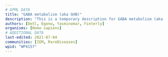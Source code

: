 ```yaml
---
# GPML DATA
title: "GABA metabolism (aka GHB)"
description: "This is a temporary description for GABA metabolism (aka GHB)"
authors: [DeSl, Egonw, Yasminomar, Finterly]
organisms: [Homo sapiens]
# ADDITIONAL DATA
last-edited: 2021-07-04
communities: [IEM, RareDiseases]
wpid: "WP4157"
---
```

